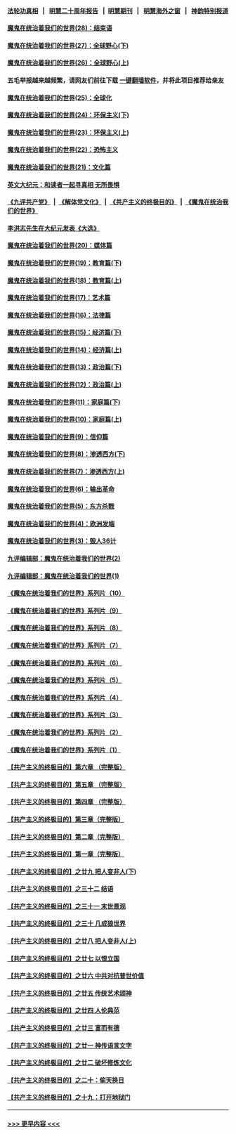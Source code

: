 #### [法轮功真相](https://github.com/gfw-breaker/truth/blob/master/README.md?t=0) &nbsp;&nbsp;|&nbsp;&nbsp; [明慧二十周年报告](https://github.com/gfw-breaker/mh-reports/blob/master/README.md?t=0) &nbsp;&nbsp;|&nbsp;&nbsp;[明慧期刊](https://github.com/gfw-breaker/mh-qikan) &nbsp;&nbsp;|&nbsp;&nbsp; [明慧海外之窗](https://github.com/gfw-breaker/mh-news/blob/master/README.md?t=0) &nbsp;&nbsp;|&nbsp;&nbsp; [神韵特别报道](https://github.com/gfw-breaker/mh-news/blob/master/shenyun.md?t=0)
#### [魔鬼在统治着我们的世界(28)：结束语](../pages/nsc422/n10936246.md?t=07190451) 
#### [魔鬼在统治着我们的世界(27)：全球野心(下)](../pages/nsc422/n10928319.md?t=07190451) 
#### [魔鬼在统治着我们的世界(26)：全球野心(上)](../pages/nsc422/n10900318.md?t=07190451) 
#### 五毛举报越来越频繁，请网友们前往下载 [一键翻墙软件](https://github.com/gfw-breaker/ssr-accounts)，并将此项目推荐给亲友
#### [魔鬼在统治着我们的世界(25)：全球化](../pages/nsc422/n10788205.md?t=07190451) 
#### [魔鬼在统治着我们的世界(24)：环保主义(下)](../pages/nsc422/n10695307.md?t=07190451) 
#### [魔鬼在统治着我们的世界(23)：环保主义(上)](../pages/nsc422/n10688613.md?t=07190451) 
#### [魔鬼在统治着我们的世界(22)：恐怖主义](../pages/nsc422/n10614727.md?t=07190451) 
#### [魔鬼在统治着我们的世界(21)：文化篇](../pages/nsc422/n10597706.md?t=07190451) 
#### [英文大纪元：和读者一起寻真相 无所畏惧](../pages/nsc422/n12542027.md?t=07190451) 
#### [《九评共产党》](https://github.com/begood0513/9ping.md/blob/master/README.md) &nbsp;|&nbsp; [《解体党文化》](../../../../jtdwh.md/blob/master/README.md)  &nbsp;|&nbsp; [《共产主义的终极目的》](../../../../gczydzjmd.md/blob/master/README.md) &nbsp;|&nbsp; [《魔鬼在统治我们的世界》](../../../../mgztzwmdsj.md/blob/master/README.md) 
#### [李洪志先生在大纪元发表《大选》](../pages/nsc422/n12534746.md?t=07190451) 
#### [魔鬼在统治着我们的世界(20)：媒体篇](../pages/nsc422/n10586579.md?t=07190451) 
#### [魔鬼在统治着我们的世界(19)：教育篇(下)](../pages/nsc422/n10564808.md?t=07190451) 
#### [魔鬼在统治着我们的世界(18)：教育篇(上)](../pages/nsc422/n10526970.md?t=07190451) 
#### [魔鬼在统治着我们的世界(17)：艺术篇](../pages/nsc422/n10499093.md?t=07190451) 
#### [魔鬼在统治着我们的世界(16)：法律篇](../pages/nsc422/n10485969.md?t=07190451) 
#### [魔鬼在统治着我们的世界(15)：经济篇(下)](../pages/nsc422/n10469975.md?t=07190451) 
#### [魔鬼在统治着我们的世界(14)：经济篇(上)](../pages/nsc422/n10457370.md?t=07190451) 
#### [魔鬼在统治着我们的世界(13)：政治篇(下)](../pages/nsc422/n10448270.md?t=07190451) 
#### [魔鬼在统治着我们的世界(12)：政治篇(上)](../pages/nsc422/n10444576.md?t=07190451) 
#### [魔鬼在统治着我们的世界(11)：家庭篇(下)](../pages/nsc422/n10440961.md?t=07190451) 
#### [魔鬼在统治着我们的世界(10)：家庭篇(上)](../pages/nsc422/n10435448.md?t=07190451) 
#### [魔鬼在统治着我们的世界(9)：信仰篇](../pages/nsc422/n10432159.md?t=07190451) 
#### [魔鬼在统治着我们的世界(8)：渗透西方(下)](../pages/nsc422/n10429603.md?t=07190451) 
#### [魔鬼在统治着我们的世界(7)：渗透西方(上)](../pages/nsc422/n10426013.md?t=07190451) 
#### [魔鬼在统治着我们的世界(6)：输出革命](../pages/nsc422/n10421536.md?t=07190451) 
#### [魔鬼在统治着我们的世界(5)：东方杀戮](../pages/nsc422/n10417707.md?t=07190451) 
#### [魔鬼在统治着我们的世界(4)：欧洲发端](../pages/nsc422/n10414890.md?t=07190451) 
#### [魔鬼在统治着我们的世界(3)：毁人36计](../pages/nsc422/n10411583.md?t=07190451) 
#### [九评编辑部：魔鬼在统治着我们的世界(2)](../pages/nsc422/n10410036.md?t=07190451) 
#### [九评编辑部：魔鬼在统治着我们的世界(1)](../pages/nsc422/n10406825.md?t=07190451) 
#### [《魔鬼在统治着我们的世界》系列片（10）](../pages/nsc422/n12292670.md?t=07190451) 
#### [《魔鬼在统治着我们的世界》系列片（9）](../pages/nsc422/n12290859.md?t=07190451) 
#### [《魔鬼在统治着我们的世界》系列片（8）](../pages/nsc422/n12287445.md?t=07190451) 
#### [《魔鬼在统治着我们的世界》系列片（7）](../pages/nsc422/n12283425.md?t=07190451) 
#### [《魔鬼在统治着我们的世界》系列片（6）](../pages/nsc422/n12282314.md?t=07190451) 
#### [《魔鬼在统治着我们的世界》系列片（5）](../pages/nsc422/n12281419.md?t=07190451) 
#### [《魔鬼在统治着我们的世界》系列片（4）](../pages/nsc422/n12274024.md?t=07190451) 
#### [《魔鬼在统治着我们的世界》系列片（3）](../pages/nsc422/n12271322.md?t=07190451) 
#### [《魔鬼在统治着我们的世界》系列片（2）](../pages/nsc422/n12269049.md?t=07190451) 
#### [《魔鬼在统治着我们的世界》系列片（1）](../pages/nsc422/n12267575.md?t=07190451) 
#### [【共产主义的终极目的】第六章 （完整版）](../pages/nsc422/n11428913.md?t=07190451) 
#### [【共产主义的终极目的】第五章 （完整版）](../pages/nsc422/n11428912.md?t=07190451) 
#### [【共产主义的终极目的】第四章 （完整版）](../pages/nsc422/n11428907.md?t=07190451) 
#### [【共产主义的终极目的】第三章（完整版）](../pages/nsc422/n11428848.md?t=07190451) 
#### [【共产主义的终极目的】第二章（完整版）](../pages/nsc422/n11428831.md?t=07190451) 
#### [【共产主义的终极目的】第一章（完整版）](../pages/nsc422/n11417651.md?t=07190451) 
#### [【共产主义的终极目的】之廿九 把人变非人(下)](../pages/nsc422/n11344140.md?t=07190451) 
#### [【共产主义的终极目的】之三十二 结语](../pages/nsc422/n11360535.md?t=07190451) 
#### [【共产主义的终极目的】之三十一 末世景观](../pages/nsc422/n11351129.md?t=07190451) 
#### [【共产主义的终极目的】之三十 几成狼世界](../pages/nsc422/n11348280.md?t=07190451) 
#### [【共产主义的终极目的】之廿八 把人变非人(上)](../pages/nsc422/n11340492.md?t=07190451) 
#### [【共产主义的终极目的】之廿七 以恨立国](../pages/nsc422/n11336944.md?t=07190451) 
#### [【共产主义的终极目的】之廿六 中共对抗普世价值](../pages/nsc422/n11324785.md?t=07190451) 
#### [【共产主义的终极目的】之廿五 传统艺术颂神](../pages/nsc422/n11296396.md?t=07190451) 
#### [【共产主义的终极目的】之廿四 人伦典范](../pages/nsc422/n11296397.md?t=07190451) 
#### [【共产主义的终极目的】之廿三 富而有德](../pages/nsc422/n11283598.md?t=07190451) 
#### [【共产主义的终极目的】之廿一 神传语言文字](../pages/nsc422/n11263265.md?t=07190451) 
#### [【共产主义的终极目的】之廿二 破坏修炼文化](../pages/nsc422/n11245728.md?t=07190451) 
#### [【共产主义的终极目的】之二十：偷天换日](../pages/nsc422/n11238846.md?t=07190451) 
#### [【共产主义的终极目的】之十九：打开地狱门](../pages/nsc422/n11206376.md?t=07190451) 

----
#### [ >>> 更早内容 <<< ](../indexes/nsc422-earlier.md)
